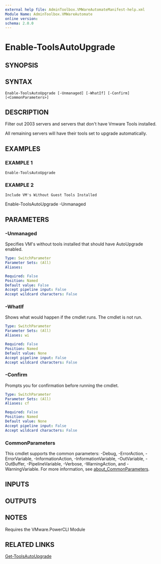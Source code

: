 ```yaml
---
external help file: AdminToolbox.VMWareAutomateManifest-help.xml
Module Name: AdminToolbox.VMWareAutomate
online version:
schema: 2.0.0
---
```


# Enable-ToolsAutoUpgrade

## SYNOPSIS

## SYNTAX

```
Enable-ToolsAutoUpgrade [-Unmanaged] [-WhatIf] [-Confirm] [<CommonParameters>]
```

## DESCRIPTION
Filter out 2003 servers and servers that don't have Vmware Tools installed.

All remaining servers will have their tools set to upgrade automatically.

## EXAMPLES

### EXAMPLE 1
```
Enable-ToolsAutoUpgrade
```

### EXAMPLE 2
```
Include VM's Without Guest Tools Installed
```

Enable-ToolsAutoUpgrade -Unmanaged

## PARAMETERS

### -Unmanaged
Specifies VM's without tools installed that should have AutoUpgrade enabled.

```yaml
Type: SwitchParameter
Parameter Sets: (All)
Aliases:

Required: False
Position: Named
Default value: False
Accept pipeline input: False
Accept wildcard characters: False
```

### -WhatIf
Shows what would happen if the cmdlet runs.
The cmdlet is not run.

```yaml
Type: SwitchParameter
Parameter Sets: (All)
Aliases: wi

Required: False
Position: Named
Default value: None
Accept pipeline input: False
Accept wildcard characters: False
```

### -Confirm
Prompts you for confirmation before running the cmdlet.

```yaml
Type: SwitchParameter
Parameter Sets: (All)
Aliases: cf

Required: False
Position: Named
Default value: None
Accept pipeline input: False
Accept wildcard characters: False
```

### CommonParameters
This cmdlet supports the common parameters: -Debug, -ErrorAction, -ErrorVariable, -InformationAction, -InformationVariable, -OutVariable, -OutBuffer, -PipelineVariable, -Verbose, -WarningAction, and -WarningVariable. For more information, see [about_CommonParameters](http://go.microsoft.com/fwlink/?LinkID=113216).

## INPUTS

## OUTPUTS

## NOTES
Requires the VMware.PowerCLI Module

## RELATED LINKS

[Get-ToolsAutoUpgrade]()

